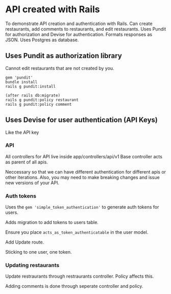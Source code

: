 # API created with Rails
To demonstrate API creation and authentication with Rails. Can create restaurants, add comments to restaurants, and edit restaurants. Uses Pundit for authorization and Devise for authentication. Formats responses as JSON. Uses Postgres as database.



## Uses Pundit as authorization library
Cannot edit restaurants that are not created by you.
```
gem 'pundit'
bundle install
rails g pundit:install

(after rails db:migrate)
rails g pundit:policy restaurant
rails g pundit:policy comment
```

## Uses Devise for user authentication (API Keys)
Like the API key


### API

All controllers for API live inside app/controllers/api/v1
Base controller acts as parent of all apis.

Neccessary so that we can have different authentication for different apis or other iterations. Also, you may need to make breaking changes and issue new versions of your API.

### Auth tokens

Uses the `gem 'simple_token_authentication'` to generate auth tokens for users.

Adds migration to add tokens to users table.

Ensure you place `acts_as_token_authenticatable` in the user model.

Add Update route.

Sticking to one user, one token.

### Updating restaurants
Update restraurants through restraurants controller. Policy affects this.

Adding comments is done through seperate controller and policy.
